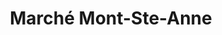 ---
title: "Marché Mont-Ste-Anne"
url: /saint-ferreol-les-neiges/marche-mont-ste-anne/
shop: supermarket
---